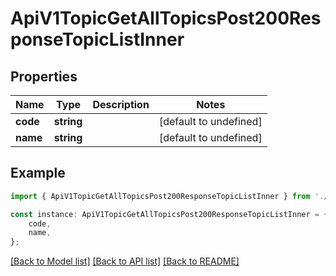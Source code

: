 # ApiV1TopicGetAllTopicsPost200ResponseTopicListInner


## Properties

Name | Type | Description | Notes
------------ | ------------- | ------------- | -------------
**code** | **string** |  | [default to undefined]
**name** | **string** |  | [default to undefined]

## Example

```typescript
import { ApiV1TopicGetAllTopicsPost200ResponseTopicListInner } from './api';

const instance: ApiV1TopicGetAllTopicsPost200ResponseTopicListInner = {
    code,
    name,
};
```

[[Back to Model list]](../README.md#documentation-for-models) [[Back to API list]](../README.md#documentation-for-api-endpoints) [[Back to README]](../README.md)
